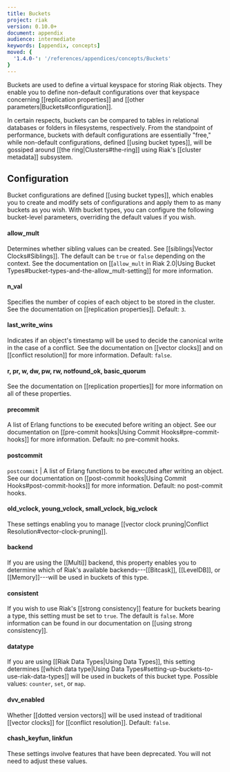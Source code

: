 ```yaml
---
title: Buckets
project: riak
version: 0.10.0+
document: appendix
audience: intermediate
keywords: [appendix, concepts]
moved: {
  '1.4.0-': '/references/appendices/concepts/Buckets'
}
---
```


Buckets are used to define a virtual keyspace for storing Riak objects.
They enable you to define non-default configurations over that keyspace
concerning [[replication properties]] and [[other parameters|Buckets#configuration]].

In certain respects, buckets can be compared to tables in relational
databases or folders in filesystems, respectively. From the standpoint
of performance, buckets with default configurations are essentially
"free," while non-default configurations, defined [[using bucket types]],
will be gossiped around [[the ring|Clusters#the-ring]] using Riak's
[[cluster metadata]] subsystem.

## Configuration

Bucket configurations are defined [[using bucket types]], which enables
you to create and modify sets of configurations and apply them to as
many buckets as you wish. With bucket types, you can configure the
following bucket-level parameters, overriding the default values if you
wish.

#### allow_mult

Determines whether sibling values can be created. See [[siblings|Vector Clocks#Siblings]]. The default can be `true` or `false` depending on the context. See the documentation on [[`allow_mult` in Riak 2.0|Using Bucket Types#bucket-types-and-the-allow_mult-setting]] for more information.

#### n_val

Specifies the number of copies of each object to be stored in the cluster. See the documentation on [[replication properties]]. Default: `3`.

#### last_write_wins

Indicates if an object's timestamp will be used to decide the canonical write in the case of a conflict. See the documentation on [[vector clocks]] and on [[conflict resolution]] for more information. Default: `false`.


#### r, pr, w, dw, pw, rw, notfound_ok, basic_quorum

See the documentation on [[replication properties]] for more information on all of these properties.

#### precommit

A list of Erlang functions to be executed before writing an object. See our documentation on [[pre-commit hooks|Using Commit Hooks#pre-commit-hooks]] for more information. Default: no pre-commit hooks.

#### postcommit

`postcommit` | A list of Erlang functions to be executed after writing an object. See our documentation on [[post-commit hooks|Using Commit Hooks#post-commit-hooks]] for more information. Default: no post-commit hooks.

#### old_vclock, young_vclock, small_vclock, big_vclock

These settings enabling you to manage [[vector clock pruning|Conflict Resolution#vector-clock-pruning]].

#### backend

If you are using the [[Multi]] backend, this property enables you to determine which of Riak's available backends---[[Bitcask]], [[LevelDB]], or [[Memory]]---will be used in buckets of this type.

#### consistent

If you wish to use Riak's [[strong consistency]] feature for buckets bearing a type, this setting must be set to `true`. The default is `false`. More information can be found in our documentation on [[using strong consistency]].

#### datatype

If you are using [[Riak Data Types|Using Data Types]], this setting determines [[which data type|Using Data Types#setting-up-buckets-to-use-riak-data-types]] will be used in buckets of this bucket type. Possible values: `counter`, `set`, or `map`.

#### dvv_enabled

Whether [[dotted version vectors]] will be used instead of traditional [[vector clocks]] for [[conflict resolution]]. Default: `false`.

#### chash_keyfun, linkfun

These settings involve features that have been deprecated. You will not need to adjust these values.
